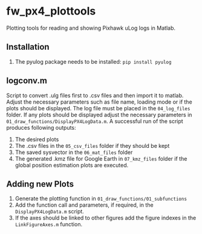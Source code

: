 # fw_px4_plottools
Plotting tools for reading and showing Pixhawk uLog logs in Matlab.

## Installation
  1. The pyulog package needs to be installed: `pip install pyulog`

## logconv.m
Script to convert .ulg files first to .csv files and then import it to matlab. Adjust the necessary parameters such as file name, loading mode or if the plots should be displayed. The log file must be placed in the `04_log_files` folder. If any plots should be displayed adjust the necessary parameters in `01_draw_functions/DisplayPX4LogData.m`. A successful run of the script produces following outputs:
  1. The desired plots
  2. The .csv files in the `05_csv_files` folder if they should be kept
  3. The saved sysvector in the `06_mat_files` folder
  4. The generated .kmz file for Google Earth in `07_kmz_files` folder if the global position estimation plots are executed.

## Adding new Plots
  1. Generate the plotting function in `01_draw_functions/01_subfunctions`
  2. Add the function call and parameters, if required, in the `DisplayPX4LogData.m` script.
  3. If the axes should be linked to other figures add the figure indexes in the `LinkFigureAxes.m` function.
